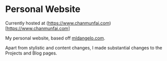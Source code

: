 # Personal Website

Currently hosted at (https://www.chanmunfai.com)[https://www.chanmunfai.com]

My personal website, based off [mldangelo.com](https://mldangelo.com).

Apart from stylistic and content changes, I made substantial changes to the Projects and Blog pages. 



